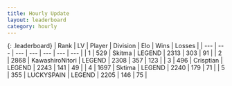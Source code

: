 ```yaml
---
title: Hourly Update
layout: leaderboard
category: hourly
---
```


{: .leaderboard}
| Rank | LV | Player | Division | Elo | Wins | Losses |
| --- | --- | --- | --- | --- | --- | --- |
| <span data-change="0">1</span> | 529 | <span title="ID: 402846">Skitma</span> | LEGEND | <span data-change="0">2313</span> | <span data-change="0">303</span> | <span data-change="0">91</span> |
| <span data-change="0">2</span> | 2868 | <span title="ID: 164871">KawashiroNitori</span> | LEGEND | <span data-change="15">2308</span> | <span data-change="5">357</span> | <span data-change="0">123</span> |
| <span data-change="0">3</span> | 496 | <span title="ID: 665674">Crisptian</span> | LEGEND | <span data-change="0">2243</span> | <span data-change="0">141</span> | <span data-change="0">49</span> |
| <span data-change="0">4</span> | 1697 | <span title="ID: 353063">Sktima</span> | LEGEND | <span data-change="0">2240</span> | <span data-change="0">179</span> | <span data-change="0">71</span> |
| <span data-change="0">5</span> | 355 | <span title="ID: 623829">LUCKYSPAIN</span> | LEGEND | <span data-change="0">2205</span> | <span data-change="0">146</span> | <span data-change="0">75</span> |